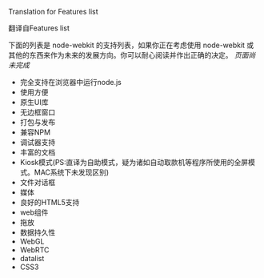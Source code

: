 Translation for Features list

翻译自Features list

下面的列表是 node-webkit 的支持列表，如果你正在考虑使用 node-webkit 或其他的东西来作为未来的发展方向。你可以耐心阅读并作出正确的决定。
_页面尚未完成_
* 完全支持在浏览器中运行node.js
* 使用方便
* 原生UI库
* 无边框窗口
* 打包与发布
* 兼容NPM
* 调试器支持
* 丰富的文档
* Kiosk模式(PS:直译为自助模式，疑为诸如自动取款机等程序所使用的全屏模式。MAC系统下未发现区别)
* 文件对话框
* 媒体
* 良好的HTML5支持
 * web组件
 * 拖放
 * 数据持久性
 * WebGL
 * WebRTC
 * datalist
 * CSS3